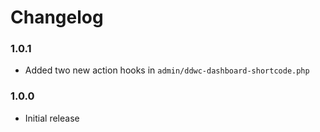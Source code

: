 # Changelog

### 1.0.1
* Added two new action hooks in `admin/ddwc-dashboard-shortcode.php`

### 1.0.0
* Initial release